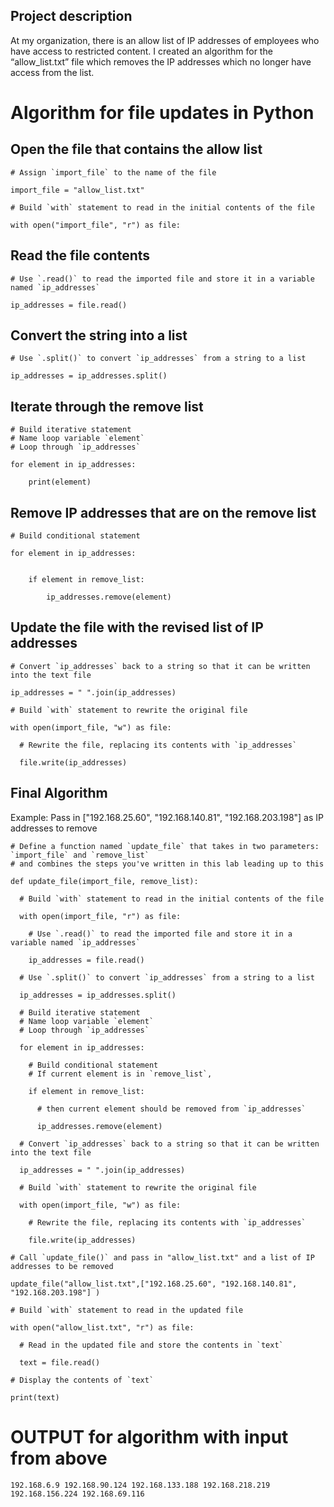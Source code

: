 



## Project description

At my organization, there is an allow list of IP addresses of employees who have access to restricted content. I created an algorithm for the “allow_list.txt” file which removes the IP addresses which no longer have access from the list.

# Algorithm for file updates in Python

## Open the file that contains the allow list


```
# Assign `import_file` to the name of the file

import_file = "allow_list.txt"

# Build `with` statement to read in the initial contents of the file

with open("import_file", "r") as file:
```



## Read the file contents


```
# Use `.read()` to read the imported file and store it in a variable named `ip_addresses`

ip_addresses = file.read()
```



## Convert the string into a list


```
# Use `.split()` to convert `ip_addresses` from a string to a list

ip_addresses = ip_addresses.split()
```



## Iterate through the remove list


```
# Build iterative statement
# Name loop variable `element`
# Loop through `ip_addresses`

for element in ip_addresses:

    print(element)
```



## Remove IP addresses that are on the remove list


```
# Build conditional statement

for element in ip_addresses:


    if element in remove_list:

        ip_addresses.remove(element)
```



## Update the file with the revised list of IP addresses 


```
# Convert `ip_addresses` back to a string so that it can be written into the text file 

ip_addresses = " ".join(ip_addresses)

# Build `with` statement to rewrite the original file

with open(import_file, "w") as file:

  # Rewrite the file, replacing its contents with `ip_addresses`

  file.write(ip_addresses)
```



## Final Algorithm

Example: Pass in ["192.168.25.60", "192.168.140.81", "192.168.203.198"] as IP addresses to remove
```
# Define a function named `update_file` that takes in two parameters: `import_file` and `remove_list`
# and combines the steps you've written in this lab leading up to this

def update_file(import_file, remove_list):

  # Build `with` statement to read in the initial contents of the file

  with open(import_file, "r") as file:

    # Use `.read()` to read the imported file and store it in a variable named `ip_addresses`

    ip_addresses = file.read()

  # Use `.split()` to convert `ip_addresses` from a string to a list

  ip_addresses = ip_addresses.split()

  # Build iterative statement
  # Name loop variable `element`
  # Loop through `ip_addresses`

  for element in ip_addresses:
    
    # Build conditional statement
    # If current element is in `remove_list`,
    
    if element in remove_list:

      # then current element should be removed from `ip_addresses`

      ip_addresses.remove(element)

  # Convert `ip_addresses` back to a string so that it can be written into the text file 

  ip_addresses = " ".join(ip_addresses)       

  # Build `with` statement to rewrite the original file

  with open(import_file, "w") as file:

    # Rewrite the file, replacing its contents with `ip_addresses`

    file.write(ip_addresses)

# Call `update_file()` and pass in "allow_list.txt" and a list of IP addresses to be removed

update_file("allow_list.txt",["192.168.25.60", "192.168.140.81", "192.168.203.198"] )

# Build `with` statement to read in the updated file

with open("allow_list.txt", "r") as file:

  # Read in the updated file and store the contents in `text`

  text = file.read()

# Display the contents of `text`

print(text)
```
# OUTPUT for algorithm with input from above
```
192.168.6.9 192.168.90.124 192.168.133.188 192.168.218.219 192.168.156.224 192.168.69.116
```
